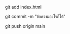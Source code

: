 <!-- เลือกไฟล์ที่จะอัพโหลด **ใช้จุด(.)แทนได้จะเป็นการเลือกทุกไฟล์** -->
git add index.html
<!-- ยืนยันอัพโหลด -->
git commit -m "ข้อความอะไรก็ได้"
<!-- ส่งไฟล์เข้า GitHub -->
git push origin main